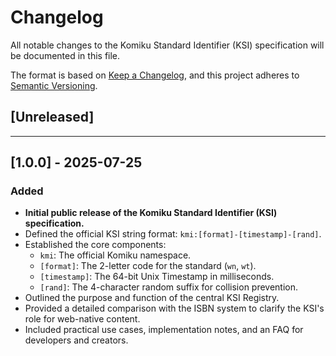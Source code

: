 # Changelog

All notable changes to the Komiku Standard Identifier (KSI) specification will be documented in this file.

The format is based on [Keep a Changelog](https://keepachangelog.com/en/1.0.0/), and this project adheres to [Semantic Versioning](https://semver.org/spec/v2.0.0.html).

## [Unreleased]

---

## [1.0.0] - 2025-07-25

### Added

* **Initial public release of the Komiku Standard Identifier (KSI) specification.**
* Defined the official KSI string format: `kmi:[format]-[timestamp]-[rand]`.
* Established the core components:
    * `kmi`: The official Komiku namespace.
    * `[format]`: The 2-letter code for the standard (`wn`, `wt`).
    * `[timestamp]`: The 64-bit Unix Timestamp in milliseconds.
    * `[rand]`: The 4-character random suffix for collision prevention.
* Outlined the purpose and function of the central KSI Registry.
* Provided a detailed comparison with the ISBN system to clarify the KSI's role for web-native content.
* Included practical use cases, implementation notes, and an FAQ for developers and creators.